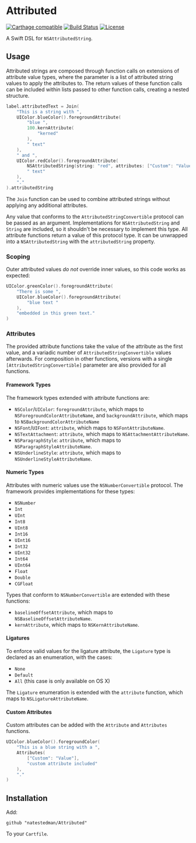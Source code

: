 # Attributed
[![Carthage compatible](https://img.shields.io/badge/Carthage-compatible-4BC51D.svg?style=flat)](https://github.com/Carthage/Carthage)
[![Build Status](https://travis-ci.org/natestedman/Attributed.svg?branch=master)](https://travis-ci.org/natestedman/Attributed)
[![License](https://img.shields.io/badge/license-Creative%20Commons%20Zero%20v1.0%20Universal-blue.svg)](https://creativecommons.org/publicdomain/zero/1.0/)

A Swift DSL for `NSAttributedString`.

## Usage
Attributed strings are composed through function calls on extensions of attribute value types, where the parameter is a list of attributed string values to apply the attributes to. The return values of these function calls can be included within lists passed to other function calls, creating a nested structure.

```swift
label.attributedText = Join(
    "This is a string with ",
    UIColor.blueColor().foregroundAttribute(
        "blue ",
        100.kernAttribute(
            "kerned"
        ),
        " text"
    ),
    " and ",
    UIColor.redColor().foregroundAttribute(
        NSAttributedString(string: "red", attributes: ["Custom": "Value"]),
        " text"
    ),
    "."
).attributedString
```

The `Join` function can be used to combine attributed strings without applying any additional attributes.

Any value that conforms to the `AttributedStringConvertible` protocol can be passed as an argument. Implementations for `NSAttributedString` and `String` are included, so it shouldn't be necessary to implement this type. All attribute functions return a value of this protocol type. It can be unwrapped into a `NSAttributedString` with the `attributedString` property.

### Scoping
Outer attributed values *do not* override inner values, so this code works as expected:

```swift
UIColor.greenColor().foregroundAttribute(
    "There is some ",
    UIColor.blueColor().foregroundAttribute(
        "blue text "
    ),
    "embedded in this green text."
)
```

### Attributes
The provided attribute functions take the value of the attribute as the first value, and a variadic number of `AttributedStringConvertible` values afterwards. For composition in other functions, versions with a single `[AttributedStringConvertible]` parameter are also provided for all functions.

#### Framework Types
The framework types extended with attribute functions are:

- `NSColor`/`UIColor`: `foregroundAttribute`, which maps to `NSForegroundColorAttributeName`, and `backgroundAttribute`, which maps to `NSBackgroundColorAttributeName`
- `NSFont`/`UIFont`: `attribute`, which maps to `NSFontAttributeName`.
- `NSTextAttachment`: `attribute`, which maps to `NSAttachmentAttributeName`.
- `NSParagraphStyle`: `attribute`, which maps to `NSParagraphStyleAttributeName`.
- `NSUnderlineStyle`: `attribute`, which maps to `NSUnderlineStyleAttributeName`.

#### Numeric Types
Attributes with numeric values use the `NSNumberConvertible` protocol. The framework provides implementations for these types:

- `NSNumber`
- `Int`
- `UInt`
- `Int8`
- `UInt8`
- `Int16`
- `UInt16`
- `Int32`
- `UInt32`
- `Int64`
- `UInt64`
- `Float`
- `Double`
- `CGFloat`

Types that conform to `NSNumberConvertible` are extended with these functions:

- `baselineOffsetAttribute`, which maps to `NSBaselineOffsetAttributeName`.
- `kernAttribute`, which maps to `NSKernAttributeName`.

#### Ligatures
To enforce valid values for the ligature attribute, the `Ligature` type is declared as an enumeration, with the cases:

- `None`
- `Default`
- `All` (this case is only available on OS X)

The `Ligature` enumeration is extended with the `attribute` function, which maps to `NSLigatureAttributeName`.

#### Custom Attributes
Custom attributes can be added with the `Attribute` and `Attributes` functions.

```swift
UIColor.blueColor().foregroundColor(
    "This is a blue string with a ",
    Attributes(
        ["Custom": "Value"],
        "custom attribute included"
    ),
    "."
)
```

## Installation

Add:

    github "natestedman/Attributed"

To your `Cartfile`.

